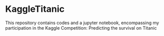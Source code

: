 # KaggleTitanic
This repository contains codes and a jupyter notebook, encompassing my participation in the Kaggle Competition: Predicting the survival on Titanic
